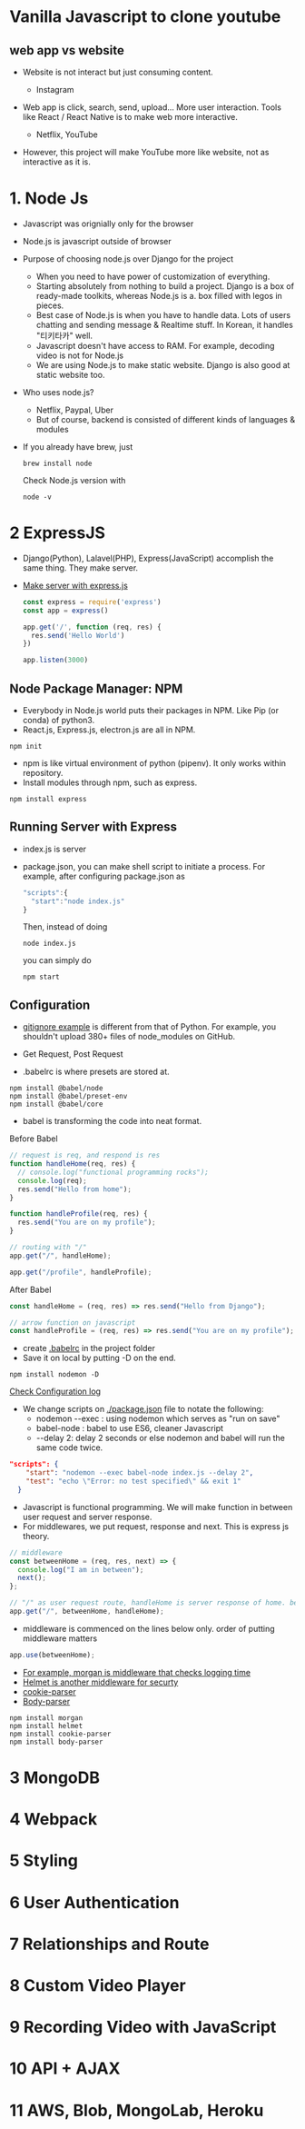 # Vanilla Javascript to clone youtube



## web app vs website

- Website is not interact but just consuming content.
  - Instagram
- Web app is click, search, send, upload... More user interaction. Tools like React / React Native is to make web more interactive. 
  - Netflix, YouTube 

- However, this project will make YouTube more like website, not as interactive as it is.

## 

# 1. Node Js

- Javascript was orignially only for the browser

- Node.js is javascript outside of browser

- Purpose of choosing node.js over Django for the project 

  - When you need to have power of customization of everything. 
  - Starting absolutely from nothing to build a project. Django is a box of ready-made toolkits, whereas Node.js is a. box filled with legos in pieces.
  - Best case of Node.js is when you have to handle data. Lots of users chatting and sending message & Realtime stuff. In Korean, it handles "티키타카" well. 
  - Javascript doesn't have access to RAM. For example, decoding video is not for Node.js
  - We are using Node.js to make static website. Django is also good at static website too. 

- Who uses node.js?

  - Netflix, Paypal, Uber 
  - But of course, backend is consisted of different kinds of languages & modules

- If you already have brew, just

  ```shel
  brew install node
  ```

  Check Node.js version with

  ```shell
  node -v
  ```

# 2 ExpressJS

- Django(Python), Lalavel(PHP), Express(JavaScript) accomplish the same thing. They make server. 

- [Make server with express.js](https://github.com/expressjs/express)

  ```javascript
  const express = require('express')
  const app = express()
  
  app.get('/', function (req, res) {
    res.send('Hello World')
  })
  
  app.listen(3000)
  ```

## Node Package Manager: NPM

- Everybody in Node.js world puts their packages in NPM. Like Pip (or conda) of python3.
- React.js, Express.js, electron.js are all in NPM. 

```shel
npm init
```

- npm is like virtual environment of python (pipenv). It only works within repository.
- Install modules through npm, such as express. 

```
npm install express
```

## Running Server with Express

- index.js is server

- package.json, you can make shell script to initiate a process. 
  For example, after configuring package.json as 

  ```javascript
  "scripts":{
    "start":"node index.js"
  }
  ```

  Then, instead of doing

  ```shell
  node index.js
  ```

  you can simply do

  ```shell
  npm start
  ```

  

## Configuration 

- [gitignore example](https://github.com/github/gitignore/blob/master/Node.gitignore) is different from that of Python. For example, you shouldn't upload 380+ files of node_modules on GitHub.

- Get Request, Post Request
- .babelrc is where presets are stored at. 

```shell
npm install @babel/node
npm install @babel/preset-env
npm install @babel/core
```

- babel is transforming the code into neat format.

Before Babel 

```javascript
// request is req, and respond is res
function handleHome(req, res) {
  // console.log("functional programming rocks");
  console.log(req);
  res.send("Hello from home");
}

function handleProfile(req, res) {
  res.send("You are on my profile");
}

// routing with "/"
app.get("/", handleHome);

app.get("/profile", handleProfile);
```

After Babel

```javascript
const handleHome = (req, res) => res.send("Hello from Django");

// arrow function on javascript
const handleProfile = (req, res) => res.send("You are on my profile");
```

- create [.babelrc](/.babelrc) in the project folder
- Save it on local by putting -D on the end.

```shell
npm install nodemon -D
```

[Check Configuration log](https://github.com/snoop2head/vanilla_javascript_youtube_practice/commit/f7d6c1c55af3740b7dab899eeb976fcf80c97862)

- We change scripts on [./package.json](./package.json) file to notate the following:
  - nodemon --exec : using nodemon which serves as "run on save"
  - babel-node : babel to use ES6, cleaner Javascript
  - --delay 2: delay 2 seconds or else nodemon and babel will run the same code twice. 

```json
"scripts": {
    "start": "nodemon --exec babel-node index.js --delay 2",
    "test": "echo \"Error: no test specified\" && exit 1"
  }
```

- Javascript is functional programming. We will make function in between user request and server response.
- For middlewares, we put request, response and next. This is express js theory. 

```javascript
// middleware
const betweenHome = (req, res, next) => {
  console.log("I am in between");
  next();
};

// "/" as user request route, handleHome is server response of home. betweenHome is middleware
app.get("/", betweenHome, handleHome);
```

- middleware is commenced on the lines below only. order of putting middleware matters

```javascript
app.use(betweenHome);
```

- [For example, morgan is middleware that checks logging time](https://www.npmjs.com/package/morgan)
- [Helmet is another middleware for securty](https://www.npmjs.com/package/helmet)
- [cookie-parser](https://www.npmjs.com/package/cookie-parser)
- [Body-parser](https://www.npmjs.com/package/body-parser)

```shell
npm install morgan
npm install helmet
npm install cookie-parser
npm install body-parser
```



# 3 MongoDB



# 4 Webpack





# 5 Styling



# 6 User Authentication



# 7 Relationships and Route



# 8 Custom Video Player



# 9 Recording Video with JavaScript



# 10 API + AJAX



# 11 AWS, Blob, MongoLab, Heroku





